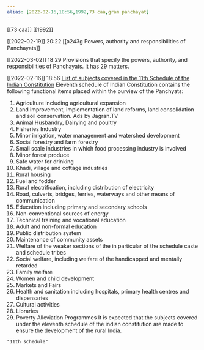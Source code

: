 ```yaml
---
alias: [2022-02-16,18:56,1992,73 caa,gram panchayat]
---
```

[[73 caa]] [[1992]]

[[2022-02-19]] 20:22
[[a243g Powers, authority and responsibilities of Panchayats]]

[[2022-03-02]] 18:29
Provisions that specify the powers, authority, and responsibilities of Panchayats. It has 29 matters.

[[2022-02-16]] 18:56
[List of subjects covered in the 11th Schedule of the Indian Constitution](https://www.jagranjosh.com/general-knowledge/list-of-subjects-covered-in-the-11th-schedule-of-the-indian-constitution-1510219894-1)
Eleventh schedule of Indian Constitution contains the following functional items placed within the purview of the Panchyats:

1. Agriculture including agricultural expansion
2. Land improvement, implementation of land reforms, land consolidation and soil conservation.
Ads by Jagran.TV
3. Animal Husbandry, Dairying and poultry
4. Fisheries Industry
5. Minor irrigation, water management and watershed development
6. Social forestry and farm forestry
7. Small scale industries in which food processing industry is involved
8. Minor forest produce
9.  Safe water for drinking
10. Khadi, village and cottage industries
11. Rural housing
12. Fuel and fodder
13. Rural electrification, including distribution of electricity
14. Road, culverts, bridges, ferries, waterways and other means of communication
15. Education including primary and secondary schools
16. Non-conventional sources of energy
17. Technical training and vocational education
18. Adult and non-formal education
19. Public distribution system
20. Maintenance of community assets
21. Welfare of the weaker sections of the in particular of the schedule caste and schedule tribes
22. Social welfare, including welfare of the handicapped and mentally retarded
23. Family welfare
24. Women and child development
25. Markets and Fairs
26. Health and sanitation including hospitals, primary health centres and dispensaries
27. Cultural activities
28. Libraries
29. Poverty Alleviation Programmes
It is expected that the subjects covered under the eleventh schedule of the indian constitution are made to ensure the development of the rural India.
```query
"11th schedule"
```